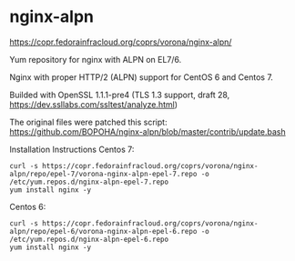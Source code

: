 # nginx-alpn


https://copr.fedorainfracloud.org/coprs/vorona/nginx-alpn/

Yum repository for nginx with ALPN on EL7/6.

Nginx with proper HTTP/2 (ALPN) support for CentOS 6 and Centos 7.

Builded with OpenSSL 1.1.1-pre4 (TLS 1.3 support, draft 28, https://dev.ssllabs.com/ssltest/analyze.html)

The original files were patched this script: https://github.com/BOPOHA/nginx-alpn/blob/master/contrib/update.bash

Installation Instructions
Centos 7:

    curl -s https://copr.fedorainfracloud.org/coprs/vorona/nginx-alpn/repo/epel-7/vorona-nginx-alpn-epel-7.repo -o /etc/yum.repos.d/nginx-alpn-epel-7.repo
    yum install nginx -y

Centos 6:

    curl -s https://copr.fedorainfracloud.org/coprs/vorona/nginx-alpn/repo/epel-6/vorona-nginx-alpn-epel-6.repo -o /etc/yum.repos.d/nginx-alpn-epel-6.repo
    yum install nginx -y




